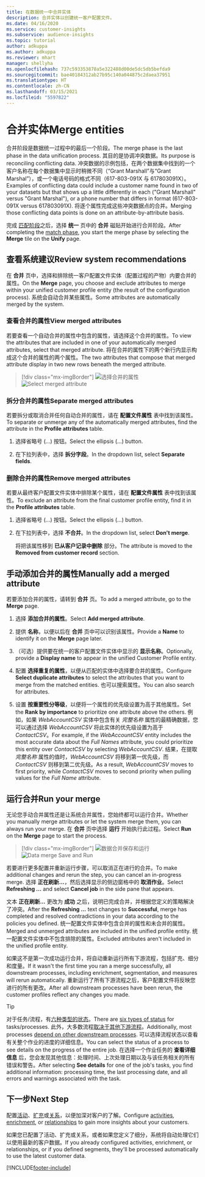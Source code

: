 ```yaml
---
title: 在数据统一中合并实体
description: 合并实体以创建统一客户配置文件。
ms.date: 04/16/2020
ms.service: customer-insights
ms.subservice: audience-insights
ms.topic: tutorial
author: adkuppa
ms.author: adkuppa
ms.reviewer: mhart
manager: shellyha
ms.openlocfilehash: 737c593353878a5e322488d00de5dc5db5befda9
ms.sourcegitcommit: bae40184312ab27b95c140a044875c2daea37951
ms.translationtype: HT
ms.contentlocale: zh-CN
ms.lasthandoff: 03/15/2021
ms.locfileid: "5597822"
---
```

# <a name="merge-entities"></a><span data-ttu-id="4707b-103">合并实体</span><span class="sxs-lookup"><span data-stu-id="4707b-103">Merge entities</span></span>

<span data-ttu-id="4707b-104">合并阶段是数据统一过程中的最后一个阶段。</span><span class="sxs-lookup"><span data-stu-id="4707b-104">The merge phase is the last phase in the data unification process.</span></span> <span data-ttu-id="4707b-105">其目的是协调冲突数据。</span><span class="sxs-lookup"><span data-stu-id="4707b-105">Its purpose is reconciling conflicting data.</span></span> <span data-ttu-id="4707b-106">冲突数据的示例包括，在两个数据集中找到的一个客户名称在每个数据集中显示时稍微不同（“Grant Marshall”与“Grant Marshal”），或一个电话号码的格式不同（617-803-091X 与 617803091X）。</span><span class="sxs-lookup"><span data-stu-id="4707b-106">Examples of conflicting data could include a customer name found in two of your datasets but that shows up a little differently in each ("Grant Marshall" versus "Grant Marshal"), or a phone number that differs in format (617-803-091X versus 617803091X).</span></span> <span data-ttu-id="4707b-107">将逐个属性完成这些冲突数据点的合并。</span><span class="sxs-lookup"><span data-stu-id="4707b-107">Merging those conflicting data points is done on an attribute-by-attribute basis.</span></span>

<span data-ttu-id="4707b-108">完成 [匹配阶段](match-entities.md)之后，选择 **统一** 页中的 **合并** 磁贴开始进行合并阶段。</span><span class="sxs-lookup"><span data-stu-id="4707b-108">After completing the [match phase](match-entities.md), you start the merge phase by selecting the **Merge** tile on the **Unify** page.</span></span>

## <a name="review-system-recommendations"></a><span data-ttu-id="4707b-109">查看系统建议</span><span class="sxs-lookup"><span data-stu-id="4707b-109">Review system recommendations</span></span>

<span data-ttu-id="4707b-110">在 **合并** 页中，选择和排除统一客户配置文件实体（配置过程的产物）内要合并的属性。</span><span class="sxs-lookup"><span data-stu-id="4707b-110">On the **Merge** page, you choose and exclude attributes to merge within your unified customer profile entity (the result of the configuration process).</span></span> <span data-ttu-id="4707b-111">系统会自动合并某些属性。</span><span class="sxs-lookup"><span data-stu-id="4707b-111">Some attributes are automatically merged by the system.</span></span>

### <a name="view-merged-attributes"></a><span data-ttu-id="4707b-112">查看合并的属性</span><span class="sxs-lookup"><span data-stu-id="4707b-112">View merged attributes</span></span>

<span data-ttu-id="4707b-113">若要查看一个自动合并的属性中包含的属性，请选择这个合并的属性。</span><span class="sxs-lookup"><span data-stu-id="4707b-113">To view the attributes that are included in one of your automatically merged attributes, select that merged attribute.</span></span> <span data-ttu-id="4707b-114">将在合并的属性下的两个新行内显示构成这个合并的属性的两个属性。</span><span class="sxs-lookup"><span data-stu-id="4707b-114">The two attributes that compose that merged attribute display in two new rows beneath the merged attribute.</span></span>

> [!div class="mx-imgBorder"]
> <span data-ttu-id="4707b-115">![选择合并的属性](media/configure-data-merge-profile-attributes.png "选择合并的属性")</span><span class="sxs-lookup"><span data-stu-id="4707b-115">![Select merged attribute](media/configure-data-merge-profile-attributes.png "Select merged attribute")</span></span>

### <a name="separate-merged-attributes"></a><span data-ttu-id="4707b-116">拆分合并的属性</span><span class="sxs-lookup"><span data-stu-id="4707b-116">Separate merged attributes</span></span>

<span data-ttu-id="4707b-117">若要拆分或取消合并任何自动合并的属性，请在 **配置文件属性** 表中找到该属性。</span><span class="sxs-lookup"><span data-stu-id="4707b-117">To separate or unmerge any of the automatically merged attributes, find the attribute in the **Profile attributes** table.</span></span>

1. <span data-ttu-id="4707b-118">选择省略号 (...) 按钮。</span><span class="sxs-lookup"><span data-stu-id="4707b-118">Select the ellipsis (...) button.</span></span>
  
2. <span data-ttu-id="4707b-119">在下拉列表中，选择 **拆分字段**。</span><span class="sxs-lookup"><span data-stu-id="4707b-119">In the dropdown list, select **Separate fields**.</span></span>

### <a name="remove-merged-attributes"></a><span data-ttu-id="4707b-120">删除合并的属性</span><span class="sxs-lookup"><span data-stu-id="4707b-120">Remove merged attributes</span></span>

<span data-ttu-id="4707b-121">若要从最终客户配置文件实体中排除某个属性，请在 **配置文件属性** 表中找到该属性。</span><span class="sxs-lookup"><span data-stu-id="4707b-121">To exclude an attribute from the final customer profile entity, find it in the **Profile attributes** table.</span></span>

1. <span data-ttu-id="4707b-122">选择省略号 (...) 按钮。</span><span class="sxs-lookup"><span data-stu-id="4707b-122">Select the ellipsis (...) button.</span></span>
  
2. <span data-ttu-id="4707b-123">在下拉列表中，选择 **不合并**。</span><span class="sxs-lookup"><span data-stu-id="4707b-123">In the dropdown list, select **Don't merge**.</span></span>

   <span data-ttu-id="4707b-124">将把该属性移到 **已从客户记录中删除** 部分。</span><span class="sxs-lookup"><span data-stu-id="4707b-124">The attribute is moved to the **Removed from customer record** section.</span></span>

## <a name="manually-add-a-merged-attribute"></a><span data-ttu-id="4707b-125">手动添加合并的属性</span><span class="sxs-lookup"><span data-stu-id="4707b-125">Manually add a merged attribute</span></span>

<span data-ttu-id="4707b-126">若要添加合并的属性，请转到 **合并** 页。</span><span class="sxs-lookup"><span data-stu-id="4707b-126">To add a merged attribute, go to the **Merge** page.</span></span>

1. <span data-ttu-id="4707b-127">选择 **添加合并的属性**。</span><span class="sxs-lookup"><span data-stu-id="4707b-127">Select **Add merged attribute**.</span></span>

2. <span data-ttu-id="4707b-128">提供 **名称**，以便以后在 **合并** 页中可以识别该属性。</span><span class="sxs-lookup"><span data-stu-id="4707b-128">Provide a **Name** to identify it on the **Merge** page later.</span></span>

3. <span data-ttu-id="4707b-129">（可选）提供要在统一的客户配置文件实体中显示的 **显示名称**。</span><span class="sxs-lookup"><span data-stu-id="4707b-129">Optionally, provide a **Display name** to appear in the unified Customer Profile entity.</span></span>

4. <span data-ttu-id="4707b-130">配置 **选择重复的属性**，以便从匹配的实体中选择要合并的属性。</span><span class="sxs-lookup"><span data-stu-id="4707b-130">Configure **Select duplicate attributes** to select the attributes that you want to merge from the matched entities.</span></span> <span data-ttu-id="4707b-131">也可以搜索属性。</span><span class="sxs-lookup"><span data-stu-id="4707b-131">You can also search for attributes.</span></span>

5. <span data-ttu-id="4707b-132">设置 **按重要性分等级**，以便将一个属性的优先级设置为高于其他属性。</span><span class="sxs-lookup"><span data-stu-id="4707b-132">Set the **Rank by importance** to prioritize one attribute above the others.</span></span> <span data-ttu-id="4707b-133">例如，如果 *WebAccountCSV* 实体中包含有关 *完整名称* 属性的最精确数据，您可以通过选择 *WebAccountCSV* 将此实体的优先级设置为高于 *ContactCSV*。</span><span class="sxs-lookup"><span data-stu-id="4707b-133">For example, if the *WebAccountCSV* entity includes the most accurate data about the *Full Names* attribute, you could prioritize this entity over *ContactCSV* by selecting *WebAccountCSV*.</span></span> <span data-ttu-id="4707b-134">结果，在提取 *完整名称* 属性的值时，*WebAccountCSV* 将移到第一优先级，而 *ContactCSV* 则移到第二优先级。</span><span class="sxs-lookup"><span data-stu-id="4707b-134">As a result, *WebAccountCSV* moves to first priority, while *ContactCSV* moves to second priority when pulling values for the *Full Name* attribute.</span></span>

## <a name="run-your-merge"></a><span data-ttu-id="4707b-135">运行合并</span><span class="sxs-lookup"><span data-stu-id="4707b-135">Run your merge</span></span>

<span data-ttu-id="4707b-136">无论您手动合并属性还是让系统合并属性，您始终都可以运行合并。</span><span class="sxs-lookup"><span data-stu-id="4707b-136">Whether you manually merge attributes or let the system merge them, you can always run your merge.</span></span> <span data-ttu-id="4707b-137">在 **合并** 页中选择 **运行** 开始执行此过程。</span><span class="sxs-lookup"><span data-stu-id="4707b-137">Select **Run** on the **Merge** page to start the process.</span></span>

> [!div class="mx-imgBorder"]
> <span data-ttu-id="4707b-138">![数据合并保存和运行](media/configure-data-merge-save-run.png "数据合并保存和运行")</span><span class="sxs-lookup"><span data-stu-id="4707b-138">![Data merge Save and Run](media/configure-data-merge-save-run.png "Data merge Save and Run")</span></span>

<span data-ttu-id="4707b-139">若要进行更多配置并重新运行步骤，可以取消正在进行的合并。</span><span class="sxs-lookup"><span data-stu-id="4707b-139">To make additional changes and rerun the step, you can cancel an in-progress merge.</span></span> <span data-ttu-id="4707b-140">选择 **正在刷新...**，然后选择显示的侧边窗格中的 **取消作业**。</span><span class="sxs-lookup"><span data-stu-id="4707b-140">Select **Refreshing ...** and select **Cancel job**  in the side pane that appears.</span></span>

<span data-ttu-id="4707b-141">文本 **正在刷新...** 更改为 **成功** 之后，说明已完成合并，并根据您定义的策略解决了冲突。</span><span class="sxs-lookup"><span data-stu-id="4707b-141">After the **Refreshing ...** text changes to **Successful**, merge has completed and resolved contradictions in your data according to the policies you defined.</span></span> <span data-ttu-id="4707b-142">统一配置文件实体中包含合并的属性和未合并的属性。</span><span class="sxs-lookup"><span data-stu-id="4707b-142">Merged and unmerged attributes are included in the unified profile entity.</span></span> <span data-ttu-id="4707b-143">统一配置文件实体中不包含排除的属性。</span><span class="sxs-lookup"><span data-stu-id="4707b-143">Excluded attributes aren't included in the unified profile entity.</span></span>

<span data-ttu-id="4707b-144">如果这不是第一次成功运行合并，将自动重新运行所有下游流程，包括扩充、细分和度量。</span><span class="sxs-lookup"><span data-stu-id="4707b-144">If it wasn't the first time you ran a merge successfully, all downstream processes, including enrichment, segmentation, and measures will rerun automatically.</span></span> <span data-ttu-id="4707b-145">重新运行了所有下游流程之后，客户配置文件将反映您进行的所有更改。</span><span class="sxs-lookup"><span data-stu-id="4707b-145">After all downstream processes have been rerun, the customer profiles reflect any changes you made.</span></span>

> [!TIP]
> <span data-ttu-id="4707b-146">对于任务/流程，有[六种类型的状态](system.md#status-types)。</span><span class="sxs-lookup"><span data-stu-id="4707b-146">There are [six types of status](system.md#status-types) for tasks/processes.</span></span> <span data-ttu-id="4707b-147">此外，大多数流程[取决于其他下游流程](system.md#refresh-policies)。</span><span class="sxs-lookup"><span data-stu-id="4707b-147">Additionally, most processes [depend on other downstream processes](system.md#refresh-policies).</span></span> <span data-ttu-id="4707b-148">可以选择流程状态以查看有关整个作业的进度的详细信息。</span><span class="sxs-lookup"><span data-stu-id="4707b-148">You can select the status of a process to see details on the progress of the entire job.</span></span> <span data-ttu-id="4707b-149">在选择一个作业任务的 **查看详细信息** 后，您会发现其他信息：处理时间、上次处理日期以及与该任务相关的所有错误和警告。</span><span class="sxs-lookup"><span data-stu-id="4707b-149">After selecting **See details** for one of the job's tasks, you find additional information: processing time, the last processing date, and all errors and warnings associated with the task.</span></span>

## <a name="next-step"></a><span data-ttu-id="4707b-150">下一步</span><span class="sxs-lookup"><span data-stu-id="4707b-150">Next Step</span></span>

<span data-ttu-id="4707b-151">配置[活动](activities.md)、[扩充](enrichment-microsoft-graph.md)或[关系](relationships.md)，以便加深对客户的了解。</span><span class="sxs-lookup"><span data-stu-id="4707b-151">Configure [activities](activities.md), [enrichment](enrichment-microsoft-graph.md), or [relationships](relationships.md) to gain more insights about your customers.</span></span>

<span data-ttu-id="4707b-152">如果您已配置了活动、扩充或关系，或者如果您定义了细分，系统将自动处理它们以使用最新的客户数据。</span><span class="sxs-lookup"><span data-stu-id="4707b-152">If you already configured activities, enrichment, or relationships, or if you defined segments, they'll be processed automatically to use the latest customer data.</span></span>




[!INCLUDE[footer-include](../includes/footer-banner.md)]